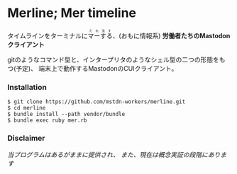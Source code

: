 # Merline; Mer timeline

タイムラインをターミナルに<ruby>マーする<rp>(</rp><rt>たれ流す</rt><rp>)</rp></ruby>、(おもに情報系)
**労働者たちのMastodonクライアント**

gitのようなコマンド型と、インタープリタのようなシェル型の二つの形態をもつ(予定)、
端末上で動作するMastodonのCUIクライアント。

### Installation
```shell
$ git clone https://github.com/mstdn-workers/merline.git
$ cd merline
$ bundle install --path vendor/bundle
$ bundle exec ruby mer.rb
```

### Disclaimer
*当プログラムはあるがままに提供され、
また、現在は概念実証の段階にあります*
